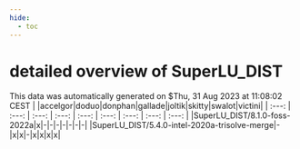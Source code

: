 ```yaml
---
hide:
  - toc
---
```


detailed overview of SuperLU_DIST
=================================


This data was automatically generated on $Thu, 31 Aug 2023 at 11:08:02 CEST
| |accelgor|doduo|donphan|gallade|joltik|skitty|swalot|victini|
| :---: | :---: | :---: | :---: | :---: | :---: | :---: | :---: | :---: |
|SuperLU_DIST/8.1.0-foss-2022a|x|-|-|-|-|-|-|-|
|SuperLU_DIST/5.4.0-intel-2020a-trisolve-merge|-|x|x|-|x|x|x|x|
